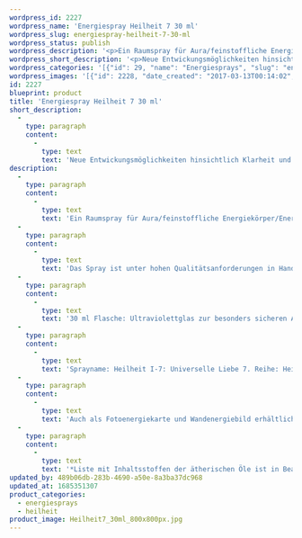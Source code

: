 ```yaml
---
wordpress_id: 2227
wordpress_name: 'Energiespray Heilheit 7 30 ml'
wordpress_slug: energiespray-heilheit-7-30-ml
wordpress_status: publish
wordpress_description: '<p>Ein Raumspray für Aura/feinstoffliche Energiekörper/Energiefelder. Aktivierbares feinstoffliches Schwingungsfeld: Heilheit - Universelle Liebe - ''Lichtwesen'' sein: "Lichtwesen" ist eine Metapher für eine neue Möglichkeit der menschlichen Entwicklung. "Neuer Mensch", "Mensch im Neuen Bewusstsein", "Seins-Zustand" und ähnliche Namen versuchen zu beschreiben, dass wir Menschen seit 2011/12 eine neue Möglichkeit innerer Klarheit und Kreierungsfähigkeit besitzen. Das Schwingungsfeld des Sprays Heilheit 7 enthält Impulse, um diese aktuellen Möglichkeiten optimal individuell zu nutzen. Wie jedes andere Spray aus der Reihe ''Heilheit I'' repräsentiert auch dieses die stimmige Erfahrung, eingebunden zu sein in das, was wir "universelle Liebe" nennen. Sie repräsentieren besonders "reine" und "komplexe Felder der Elveden® Schwingungsfelder. Ein Zustand innerer Heilheit, der sich ausbreiten kann im eigenen System.</p><p>Das Spray ist unter hohen Qualitätsanforderungen in Handarbeit in Deutschland hergestellt aus mehrfach gereinigtem und energetisiertem Wasser (76%, konserviert mit 96%igem Weingeist (24%). Abgestimmt auf die Energie ist die Komposition von naturreinen ätherischen Ölen*.</p><p>30 ml Flasche: Ultraviolettglas zur besonders sicheren Aufbewahrung mit hochwertigem, goldfarbenen Metallpumpzerstäuber mit Schutzkappe (Steigrohr: Kunststoff). Etikett: wasserfest, leicht energetisiert mit dem Informationsfeld des Airsprays. Erhältlich auch als 100 ml-Sprühflasche (52 €).</p><p>Sprayname: Heilheit I-7: Universelle Liebe 7. Reihe: Heilheit</p><p>Auch als Fotoenergiekarte und Wandenergiebild erhältlich</p><p><a href="https://my.feenbaum.de/anwendung-energiesprays/">Anwendungshinweise</a></p><p>*Liste mit Inhaltsstoffen der ätherischen Öle ist in Bearbeitung. Bis zur Veröffentlichung erhalten Sie diese Liste gerne als <a href="https://my.feenbaum.de/produkt/energiespray-gardenientyp-30-ml/info@elvedenverlag.de">Email</a>. Wir danken Ihnen für diesen Zwischenschritt</p>'
wordpress_short_description: '<p>Neue Entwickungsmöglichkeiten hinsichtlich Klarheit und Schöpfertum für sich umsetzen</p>'
wordpress_categories: '[{"id": 29, "name": "Energiesprays", "slug": "energiesprays"}, {"id": 97, "name": "Heilheit", "slug": "heilheit"}]'
wordpress_images: '[{"id": 2228, "date_created": "2017-03-13T00:14:02", "date_created_gmt": "2017-03-12T22:14:02", "date_modified": "2017-03-13T00:14:02", "date_modified_gmt": "2017-03-12T22:14:02", "src": "https://my.feenbaum.de/wp-content/uploads/2017/03/Heilheit7_30ml_800x800px.jpg", "name": "Heilheit7_30ml_800x800px", "alt": ""}]'
id: 2227
blueprint: product
title: 'Energiespray Heilheit 7 30 ml'
short_description:
  -
    type: paragraph
    content:
      -
        type: text
        text: 'Neue Entwickungsmöglichkeiten hinsichtlich Klarheit und Schöpfertum für sich umsetzen'
description:
  -
    type: paragraph
    content:
      -
        type: text
        text: 'Ein Raumspray für Aura/feinstoffliche Energiekörper/Energiefelder. Aktivierbares feinstoffliches Schwingungsfeld: Heilheit - Universelle Liebe - ''Lichtwesen'' sein: "Lichtwesen" ist eine Metapher für eine neue Möglichkeit der menschlichen Entwicklung. "Neuer Mensch", "Mensch im Neuen Bewusstsein", "Seins-Zustand" und ähnliche Namen versuchen zu beschreiben, dass wir Menschen seit 2011/12 eine neue Möglichkeit innerer Klarheit und Kreierungsfähigkeit besitzen. Das Schwingungsfeld des Sprays Heilheit 7 enthält Impulse, um diese aktuellen Möglichkeiten optimal individuell zu nutzen. Wie jedes andere Spray aus der Reihe ''Heilheit I'' repräsentiert auch dieses die stimmige Erfahrung, eingebunden zu sein in das, was wir "universelle Liebe" nennen. Sie repräsentieren besonders "reine" und "komplexe Felder der Elveden® Schwingungsfelder. Ein Zustand innerer Heilheit, der sich ausbreiten kann im eigenen System.'
  -
    type: paragraph
    content:
      -
        type: text
        text: 'Das Spray ist unter hohen Qualitätsanforderungen in Handarbeit in Deutschland hergestellt aus mehrfach gereinigtem und energetisiertem Wasser (76%, konserviert mit 96%igem Weingeist (24%). Abgestimmt auf die Energie ist die Komposition von naturreinen ätherischen Ölen*.'
  -
    type: paragraph
    content:
      -
        type: text
        text: '30 ml Flasche: Ultraviolettglas zur besonders sicheren Aufbewahrung mit hochwertigem, goldfarbenen Metallpumpzerstäuber mit Schutzkappe (Steigrohr: Kunststoff). Etikett: wasserfest, leicht energetisiert mit dem Informationsfeld des Airsprays. Erhältlich auch als 100 ml-Sprühflasche (52 €).'
  -
    type: paragraph
    content:
      -
        type: text
        text: 'Sprayname: Heilheit I-7: Universelle Liebe 7. Reihe: Heilheit'
  -
    type: paragraph
    content:
      -
        type: text
        text: 'Auch als Fotoenergiekarte und Wandenergiebild erhältlich'
  -
    type: paragraph
    content:
      -
        type: text
        text: '*Liste mit Inhaltsstoffen der ätherischen Öle ist in Bearbeitung. Bis zur Veröffentlichung erhalten Sie diese Liste gerne als Email. Wir danken Ihnen für diesen Zwischenschritt'
updated_by: 489b06db-283b-4690-a50e-8a3ba37dc968
updated_at: 1685351307
product_categories:
  - energiesprays
  - heilheit
product_image: Heilheit7_30ml_800x800px.jpg
---
```

